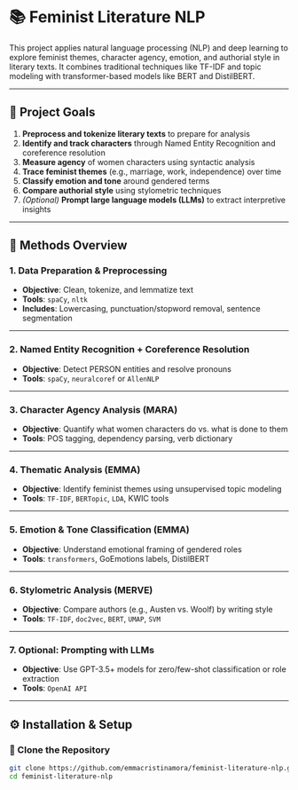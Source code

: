 # 📚 Feminist Literature NLP

This project applies natural language processing (NLP) and deep learning to explore feminist themes, character agency, emotion, and authorial style in literary texts. It combines traditional techniques like TF-IDF and topic modeling with transformer-based models like BERT and DistilBERT.

---

## 🎯 Project Goals

1. **Preprocess and tokenize literary texts** to prepare for analysis  
2. **Identify and track characters** through Named Entity Recognition and coreference resolution  
3. **Measure agency** of women characters using syntactic analysis  
4. **Trace feminist themes** (e.g., marriage, work, independence) over time  
5. **Classify emotion and tone** around gendered terms  
6. **Compare authorial style** using stylometric techniques  
7. *(Optional)* **Prompt large language models (LLMs)** to extract interpretive insights  

---

## 🧪 Methods Overview

### 1. Data Preparation & Preprocessing

- **Objective**: Clean, tokenize, and lemmatize text  
- **Tools**: `spaCy`, `nltk`  
- **Includes**: Lowercasing, punctuation/stopword removal, sentence segmentation

---

### 2. Named Entity Recognition + Coreference Resolution

- **Objective**: Detect PERSON entities and resolve pronouns  
- **Tools**: `spaCy`, `neuralcoref` or `AllenNLP`

---

### 3. Character Agency Analysis (MARA)

- **Objective**: Quantify what women characters do vs. what is done to them  
- **Tools**: POS tagging, dependency parsing, verb dictionary

---

### 4. Thematic Analysis (EMMA)

- **Objective**: Identify feminist themes using unsupervised topic modeling  
- **Tools**: `TF-IDF`, `BERTopic`, `LDA`, KWIC tools

---

### 5. Emotion & Tone Classification (EMMA)

- **Objective**: Understand emotional framing of gendered roles  
- **Tools**: `transformers`, GoEmotions labels, DistilBERT

---

### 6. Stylometric Analysis (MERVE)

- **Objective**: Compare authors (e.g., Austen vs. Woolf) by writing style  
- **Tools**: `TF-IDF`, `doc2vec`, `BERT`, `UMAP`, `SVM`

---

### 7. Optional: Prompting with LLMs

- **Objective**: Use GPT-3.5+ models for zero/few-shot classification or role extraction  
- **Tools**: `OpenAI API`

---

## ⚙️ Installation & Setup

### 📁 Clone the Repository

```bash
git clone https://github.com/emmacristinamora/feminist-literature-nlp.git
cd feminist-literature-nlp